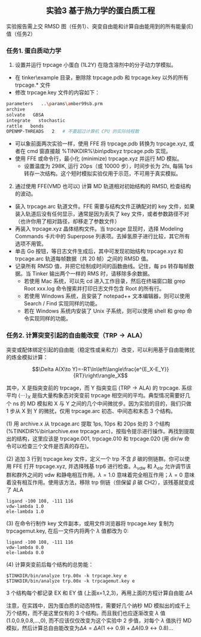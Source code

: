 ## <center>实验3 基于热力学的蛋白质工程</center>

实验报告需上交 RMSD 图（任务1）、突变自由能和计算自由能用到的所有能量(E)值（任务2）

### 任务1. 蛋白质动力学

1. 设置并运行 trpcage 小蛋白 (1L2Y) 在隐含溶剂中的分子动力学模拟。

  - 在 tinker\example 目录，删除除 trpcage.pdb 和 trpcage.key 以外的所有 trpcage.* 文件
  - 修改 trpcage.key 文件的内容如下：

  ``` bash
  parameters   ..\params\amber99sb.prm
  archive
  solvate   GBSA
  integrate   stochastic
  rattle   bonds
  OPENMP-THREADS   2   # 不要超过计算机 CPU 的实际线程数
  ```

  - 可以象前面两次实验一样，使用 FFE 将 trpcage.pdb 转换为 trpcage.xyz, 或者在 cmd 窗直接敲 %TINKDIR%\bin\pdbxyz trpcage.pdb 实现。
  - 使用 FFE 或命令行，最小化 (minimize) trpcage.xyz 并运行 MD 模拟。
    - 设置温度为 298K, 运行 20ps（或 10000 步），时间步长为 2fs, 每隔 1ps 转存一次结构。这个短时模拟实验仅用于示范，不可用于真实模拟。

2. 通过使用 FFE(VMD 也可以) 计算 MD 轨道相对初始结构的 RMSD, 检查结构的波动。

  - 装入 trpcage.arc 轨道文件。FFE 需要与结构文件正确配对的 key 文件，如果装入轨道后没有任何显示，通常是因为丢失了 key 文件，或者参数路径不对（也许你用了相对路径，却移走了参数文件）
  - 再装入 trpcage.xyz 晶体结构文件。当 trpcage 显现时，选择 Modeling Commands 卡片中的 Superpose 列表项。去掉氢原子进行比较，其它所有选项不用管。
  - 单击 Go 按钮，等日志文件生成后，其中可发现初始结构 trpcage.xyz 和 trpcage.arc 轨道每帧数据（共 20 帧）之间的 RMSD 值。
  - 记录所有 RMSD 值，并把它绘制成时间的函数曲线。记住，每 ps 转存每帧数据。当 Tinker 输出两个一样的 RMS 时，请移除多余数据。
    - 若使用 Mac 系统，可以先 cd 进入工作目录，然后在终端窗口敲 grep Root xxx.log 命令搜索并打印日志文件包含 Root 的所有行。
    - 若使用 Windows 系统，且安装了 notepad++ 文本编辑器，则可以使用 Search / Find 实现同样的功能。
    - 若在 Windows 系统内安装了 Unix 子系统，则可以使用 shell 和 grep 命令实现同样的功能。

### 任务2. 计算突变引起的自由能改变（$\text{TRP}\to\text{ALA}$）

  突变或配体绑定引起的自由能（稳定性或亲和力）改变，可以利用基于自由能微扰的炼金模拟计算：

  $$\Delta A(X\to Y)=-RT\ln\left\langle\frac{e^{E_X-E_Y}}{RT}\right\rangle_X$$

  其中，X 是指突变前的 trpcage，而 Y 指突变后 ($\text{TRP}\to\text{ALA}$) 的 trpcage. 系综平均 $\left\langle\cdots\right\rangle_X$ 是指大量构象态对突变前 trpcage 相空间的平均。典型情况需要好几个 ns 的 MD 模拟和 X 与 Y 之间的几个中间微扰步。因为实验的目的，我们只做 1 步从 X 到 Y 的微扰，仅用 trpcage.arc 初态、中间态和末态 3 个结构。

  (1) 用 archive.x 从 trpcage.arc 提取 1ps, 10ps 和 20ps 处的 3 个结构 (%TINKDIR%\bin\archive.exe trpcage.arc)，按指令提示进行操作。再找到提取出的结构，这里应该是 trpcage.001, trpcage.010 和 trpcage.020 (用 dir/w 命令可以检查三个文件是否真的存在)。

  (2) 追加 3 行到 trpcage.key 文件，定义一个 trp 不含 $\beta$ 碳的侧链群。你可以使用 FFE 打开 trpcage.xyz, 并选择残基 trp6 进行检查。$\lambda_{vdw}$ 和 $\lambda_{ele}$ 允许调节该群和群外之间的 vdw 和静电相互作用。$\lambda=1.0$ 意味着完全相互作用；$\lambda=0$ 意味着没有相互作用。使用该方法，移除 trp 侧链（但保留 $\beta$ 碳 CH2），该残基就变成了 ALA
  ```
  ligand -100 108, -111 116
  vdw-lambda 1.0
  ele-lambda 1.0
  ```

  (3) 在命令行制作 key 文件副本，或用文件浏览器将 trpcage.key 复制为 trpcagemut.key, 在后一文件内将两个 $\lambda$ 值都改为 0:

  ```
  ligand -100 108, -111 116
  vdw-lambda 0.0
  ele-lambda 0.0
  ```

  (4) 计算突变前后每个结构的总势能：

  ```
  $TINKDIR/bin/analyze trp.00x -k trpcage.key e
  $TINKDIR/bin/analyze trp.00x -k trpcagemut.key e
  ```
  3 个结构每个都记录 EX 和 EY 值 (上面x=1,2,3)，再用上面的方程计算自由能 $\Delta A$

  注意，在实践中，因为蛋白质的动态特性，需要好几个纳秒 MD 模拟出的成千上万个结构，而不是这里仅有的 3 个结构。而且我们也应逐渐改变 $\lambda$ 值 (1.0,0.9,0.8,...,0), 而不应该仅仅改变为这个实验中 2 步值，对每个 $\lambda$ 值执行 MD 模拟，然后计算总自由能改变为$\Delta A=\Delta A(1\leftrightarrow0.9)+\Delta A(0.9\leftrightarrow0.8)\dots$










